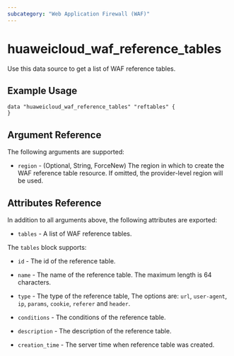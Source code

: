 ```yaml
---
subcategory: "Web Application Firewall (WAF)"
---
```


# huaweicloud_waf_reference_tables

Use this data source to get a list of WAF reference tables.

## Example Usage

```hcl
data "huaweicloud_waf_reference_tables" "reftables" {
}
```

## Argument Reference

The following arguments are supported:

* `region` - (Optional, String, ForceNew) The region in which to create the WAF reference table resource.
  If omitted, the provider-level region will be used.

## Attributes Reference

In addition to all arguments above, the following attributes are exported:

* `tables` - A list of WAF reference tables.

The `tables` block supports:

* `id` - The id of the reference table.

* `name` - The name of the reference table. The maximum length is 64 characters.

* `type` - The type of the reference table, The options are: `url`, `user-agent`, `ip`, `params`, `cookie`, `referer`
  and `header`.

* `conditions` - The conditions of the reference table.

* `description` - The description of the reference table.

* `creation_time` - The server time when reference table was created.
